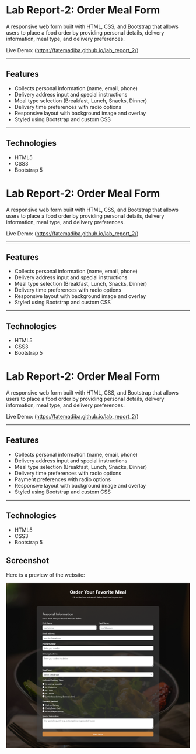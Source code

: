 # Lab Report-2: Order Meal Form

A responsive web form built with HTML, CSS, and Bootstrap that allows users to place a food order by providing personal details, delivery information, meal type, and delivery preferences.  

Live Demo: (https://fatemadiba.github.io/lab_report_2/)

---

## Features
- Collects personal information (name, email, phone)  
- Delivery address input and special instructions  
- Meal type selection (Breakfast, Lunch, Snacks, Dinner)  
- Delivery time preferences with radio options  
- Responsive layout with background image and overlay  
- Styled using Bootstrap and custom CSS  

---

## Technologies
- HTML5  
- CSS3  
- Bootstrap 5  
# Lab Report-2: Order Meal Form

A responsive web form built with HTML, CSS, and Bootstrap that allows users to place a food order by providing personal details, delivery information, meal type, and delivery preferences.  

Live Demo: (https://fatemadiba.github.io/lab_report_2/)

---

## Features
- Collects personal information (name, email, phone)  
- Delivery address input and special instructions  
- Meal type selection (Breakfast, Lunch, Snacks, Dinner)  
- Delivery time preferences with radio options  
- Responsive layout with background image and overlay  
- Styled using Bootstrap and custom CSS  

---

## Technologies
- HTML5  
- CSS3  
- Bootstrap 5  
# Lab Report-2: Order Meal Form

A responsive web form built with HTML, CSS, and Bootstrap that allows users to place a food order by providing personal details, delivery information, meal type, and delivery preferences.  

Live Demo: (https://fatemadiba.github.io/lab_report_2/)

---

## Features
- Collects personal information (name, email, phone)  
- Delivery address input and special instructions  
- Meal type selection (Breakfast, Lunch, Snacks, Dinner)  
- Delivery time preferences with radio options  
- Payment preferences with radio options  
- Responsive layout with background image and overlay  
- Styled using Bootstrap and custom CSS  

---

## Technologies
- HTML5  
- CSS3  
- Bootstrap 5  


## Screenshot
Here is a preview of the website:  

![Order Meal Form Screenshot](./img/website.png)